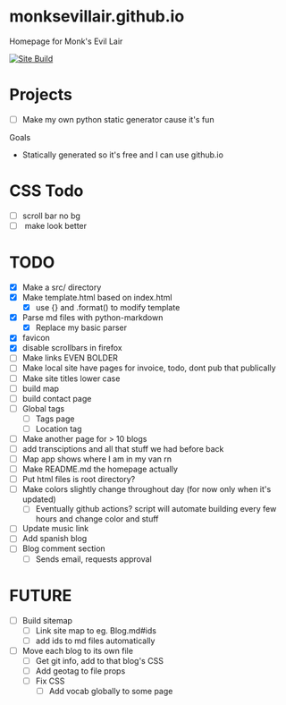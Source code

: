 # monksevillair.github.io
Homepage for Monk's Evil Lair

[![Site Build](https://github.com/monksevillair/monksevillair.github.io/actions/workflows/python-app.yml/badge.svg)](https://github.com/monksevillair/monksevillair.github.io/actions/workflows/python-app.yml)

# Projects
- [ ] Make my own python static generator cause it's fun

Goals
- Statically generated so it's free and I can use github.io

# CSS Todo
- [ ] scroll bar no bg
- [ ] <vocab> make look better

# TODO
- [x] Make a src/ directory
- [x] Make template.html based on index.html
  - [x] use {} and .format() to modify template
- [x] Parse md files with python-markdown
  - [x] Replace my basic parser
- [x] favicon
- [x] disable scrollbars in firefox
- [ ] Make links EVEN BOLDER
- [ ] Make local site have pages for invoice, todo, dont pub that publically
- [ ] Make site titles lower case
- [ ] build map
- [ ] build contact page
- [ ] Global tags
  - [ ] Tags page
  - [ ] Location tag
- [ ] Make another page for > 10 blogs
- [ ] add transciptions and all that stuff we had before back
- [ ] Map app shows where I am in my van rn
- [ ] Make README.md the homepage actually
- [ ] Put html files is root directory?
- [ ] Make colors slightly change throughout day (for now only when it's updated)
  - [ ] Eventually github actions? script will automate building every few hours and change color and stuff
- [ ] Update music link
- [ ] Add spanish blog
- [ ] Blog comment section
  - [ ] Sends email, requests approval

# FUTURE
- [ ] Build sitemap
  - [ ] Link site map to eg. Blog.md#ids
  - [ ] add ids to md files automatically
- [ ] Move each blog to its own file
    - [ ] Get git info, add to that blog's CSS
    - [ ] Add geotag to file props
    - [ ] Fix <vocab> CSS
		- [ ] Add vocab globally to some page
